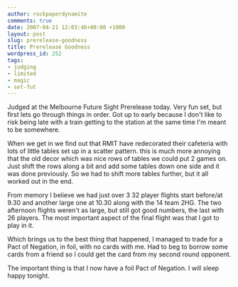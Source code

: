 ```yaml
---
author: rockpaperdynamite
comments: true
date: 2007-04-21 12:03:46+00:00 +1000
layout: post
slug: prerelease-goodness
title: Prerelease Goodness
wordpress_id: 252
tags:
- judging
- limited
- magic
- set-fut
---
```


Judged at the Melbourne Future Sight Prerelease today. Very fun set, but first lets go through things in order. Got up to early because I don't like to risk being late with a train getting to the station at the same time I'm meant to be somewhere.

When we get in we find out that RMIT have redecorated their cafeteria with lots of little tables set up in a scatter pattern. this is much more annoying that the old decor which was nice rows of tables we could put 2 games on. Just shift the rows along a bit and add some tables down one side and it was done previously. So we had to shift more tables further, but it all worked out in the end.

From memory I believe we had just over 3 32 player flights start before/at 9.30 and another large one at 10.30 along with the 14 team 2HG. The two afternoon flights weren't as large, but still got good numbers, the last with 26 players. The most important aspect of the final flight was that I got to play in it. <!-- more -->

Which brings us to the best thing that happened, I managed to trade for a Pact of Negation, in foil, with no cards with me. Had to beg to borrow some cards from a friend so I could get the card from my second round opponent.

The important thing is that I now have a foil Pact of Negation. I will sleep happy tonight.
